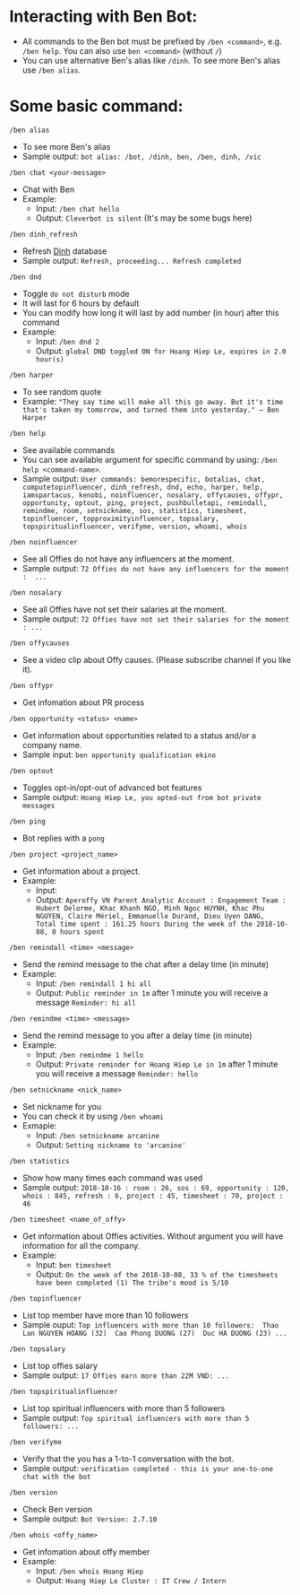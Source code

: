 # Interacting with Ben Bot:
* All commands to the Ben bot must be prefixed by `/ben <command>`, e.g. `/ben help`. You can also use `ben <command>` (without `/`)
* You can use alternative Ben's alias like `/dinh`. To see more Ben's alias use `/ben alias`.
# Some basic command:

`/ben alias`
* To see more Ben's alias 
* Sample output: `bot alias: /bot, /dinh, ben, /ben, dinh, /vic`

`/ben chat <your-message>`
* Chat with Ben 
* Example:
    * Input: `/ben chat hello`
    * Output: `Cleverbot is silent` (It's may be some bugs here)

`/ben dinh_refresh`
* Refresh [Dinh](https://dinh.officience.com/) database
* Sample output: `Refresh, proceeding...
                    Refresh completed`

`/ben dnd`
* Toggle `do not disturb` mode
* It will last for 6 hours by default
* You can modify how long it will last by add number (in hour) after this command
* Example: 
    * Input: `/ben dnd 2`
    * Output: `global DND toggled ON for Hoang Hiep Le, expires in 2.0 hour(s)`

`/ben harper`
* To see random quote
* Example: 
`"They say time will make all this go away. But it's time that's taken my tomorrow, and turned them into yesterday."
– Ben Harper `

`/ben help`
* See available commands
* You can see available argument for specific command by using: `/ben help <command-name>`. 
* Sample output: 
`User commands:
bemorespecific, botalias, chat, computetopinfluencer, dinh_refresh, dnd, echo, harper, help, iamspartacus, kenobi, noinfluencer, nosalary, offycauses, offypr, opportunity, optout, ping, project, pushbulletapi, remindall, remindme, room, setnickname, sos, statistics, timesheet, topinfluencer, topproximityinfluencer, topsalary, topspiritualinfluencer, verifyme, version, whoami, whois`

`/ben noinfluencer`
* See all Offies do not have any influencers at the moment.
* Sample output: 
`72 Offies do not have any influencers for the moment :  ... `

`/ben nosalary`
* See all Offies have not set their salaries at the moment.
* Sample output: `72 Offies have not set their salaries for the moment : ...`

`/ben offycauses`
* See a video clip about Offy causes. (Please subscribe channel if you like it).

`/ben offypr`
* Get infomation about PR process

`/ben opportunity <status> <name>`
* Get information about opportunities related to a status and/or a company name.
* Sample input: `ben opportunity qualification ekino`

`/ben optout`
* Toggles opt-in/opt-out of advanced bot features 
* Sample output: `Hoang Hiep Le, you opted-out from bot private messages`

`/ben ping`
* Bot replies with a `pong`

`/ben project <project_name>`
* Get information about a project.
* Example:
    * Input: 
    * Output: 
    `Aperoffy VN
            Parent Analytic Account : Engagement
            Team : Hubert Delorme, Khac Khanh NGO, Minh Ngoc HUYNH, Khac Phu NGUYEN, Claire Mériel, Emmanuelle Durand, Dieu Uyen DANG, 
            Total time spent : 161.25 hours
            During the week of the 2018-10-08, 0 hours spent`

`/ben remindall <time> <message>`
* Send the remind message to the chat after a delay time (in minute)
* Example: 
    * Input: `/ben remindall 1 hi all` 
    * Output: `Public reminder in 1m` after 1 minute you will receive a message `Reminder: hi all` 

`/ben remindme <time> <message>`
* Send the remind message to you after a delay time (in minute)
* Example: 
    * Input: `/ben remindme 1 hello` 
    * Output: `Private reminder for Hoang Hiep Le in 1m` after 1 minute you will receive a message `Reminder: hello` 

`/ben setnickname <nick_name>`
* Set nickname for you
* You can check it by using `/ben whoami`
* Exmaple: 
    * Input: `/ben setnickname arcanine`
    * Output: `Setting nickname to 'arcanine'`

`/ben statistics`
* Show how many times each command was used
* Sample output: 
 `2018-10-16 : room : 26, sos : 69, opportunity : 120, whois : 845, refresh : 6, project : 45, timesheet : 70, project : 46`

`/ben timesheet <name_of_offy>`
* Get information about Offies activities. Without argument you will have information for all the company.
* Example: 
    * Input: `ben timesheet`
    * Output: 
    `On the week of the 2018-10-08, 33 % of the timesheets have been completed (1)
The tribe's mood is 5/10`

`/ben topinfluencer`
* List top member have more than 10 followers
* Sample ouput: 
`Top influencers with more than 10 followers: 
Thao Lan NGUYEN HOANG (32) 
Cao Phong DUONG (27) 
Duc HA DUONG (23) ...`

`/ben topsalary`
* List top offies salary
* Sample output: `17 Offies earn more than 22M VND: ...`

`/ben topspiritualinfluencer`
* List top spiritual influencers with more than 5 followers
* Sample output: `Top spiritual influencers with more than 5 followers: ...`

`/ben verifyme`
* Verify that the you has a 1-to-1 conversation with the bot.
* Sample output: `verification completed - this is your one-to-one chat with the bot`

`/ben version`
* Check Ben version 
* Sample output: `Bot Version: 2.7.10`

`/ben whois <offy_name>`
* Get infomation about offy member
* Example: 
    * Input: `/ben whois Hoang Hiep`
    * Output: 
     `Hoang Hiep Le
        Cluster : IT Crew / Intern`
